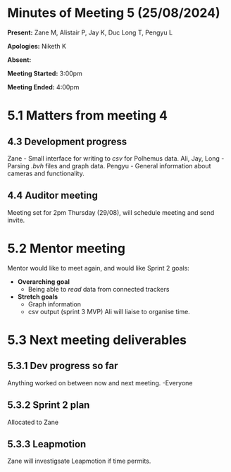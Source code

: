 # Minutes of Meeting 5 (25/08/2024)
**Present:** Zane M, Alistair P, Jay K, Duc Long T, Pengyu L

**Apologies:** Niketh K

**Absent:**

**Meeting Started:** 3:00pm

**Meeting Ended:** 4:00pm

# 5.1 Matters from meeting 4
## 4.3 Development progress
Zane - Small interface for writing to *csv* for Polhemus data.
Ali, Jay, Long - Parsing *.bvh* files and graph data.
Pengyu - General information about cameras and functionality.

## 4.4 Auditor meeting
Meeting set for 2pm Thursday (29/08), will schedule meeting and send invite.

# 5.2 Mentor meeting
Mentor would like to meet again, and would like Sprint 2 goals:
- **Overarching goal**
  - Being able to *read* data from connected trackers
- **Stretch goals**
  - Graph information
  - csv output (sprint 3 MVP)
Ali will liaise to organise time.

# 5.3 Next meeting deliverables
## 5.3.1 Dev progress so far
Anything worked on between now and next meeting. -Everyone

## 5.3.2 Sprint 2 plan
Allocated to Zane

## 5.3.3 Leapmotion
Zane will investigsate Leapmotion if time permits.
